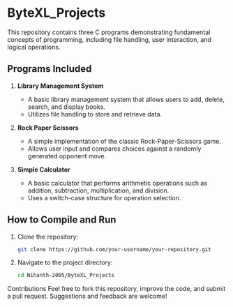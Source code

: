 # ByteXL_Projects

This repository contains three C programs demonstrating fundamental concepts of programming, including file handling, user interaction, and logical operations.

## Programs Included

1. **Library Management System**  
   - A basic library management system that allows users to add, delete, search, and display books.  
   - Utilizes file handling to store and retrieve data.  

2. **Rock Paper Scissors**  
   - A simple implementation of the classic Rock-Paper-Scissors game.  
   - Allows user input and compares choices against a randomly generated opponent move.  

3. **Simple Calculator**  
   - A basic calculator that performs arithmetic operations such as addition, subtraction, multiplication, and division.  
   - Uses a switch-case structure for operation selection.

  

## How to Compile and Run

1. Clone the repository:
   ```bash
   git clone https://github.com/your-username/your-repository.git

2. Navigate to the project directory:
   ```bash
   cd Nihanth-2005/ByteXL_Projects


Contributions
Feel free to fork this repository, improve the code, and submit a pull request. Suggestions and feedback are welcome!

